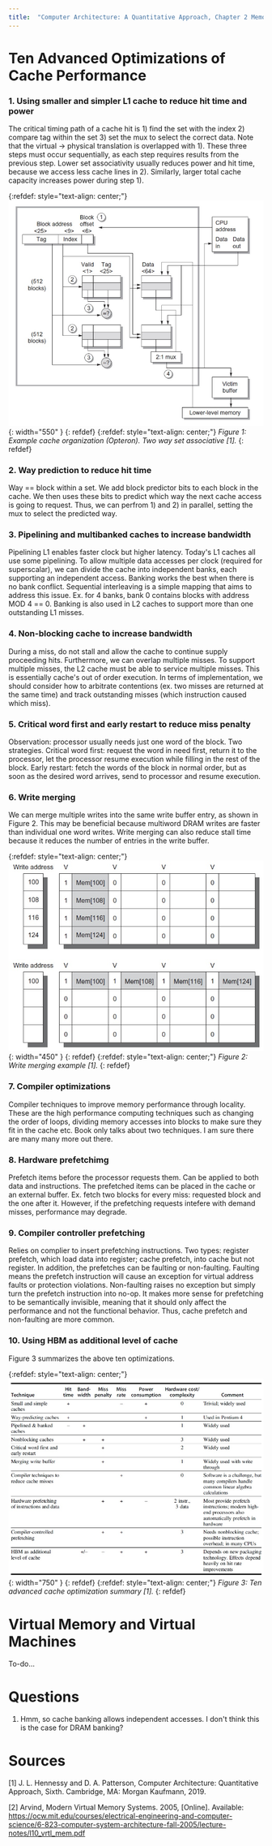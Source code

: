 ```yaml
---
title:  "Computer Architecture: A Quantitative Approach, Chapter 2 Memory Hierarchy Design"
---
```


# Ten Advanced Optimizations of Cache Performance
### 1. Using smaller and simpler L1 cache to reduce hit time and power
The critical timing path of a cache hit is 1) find the set with the index 2) compare tag within the set 3) set the mux to select
the correct data. Note that the virtual -> physical translation is overlapped with 1). These three steps must occur sequentially,
as each step requires results from the previous step. Lower set associativity usually reduces power and hit time, because we
access less cache lines in 2). Similarly, larger total cache capacity increases power during step 1).

{:refdef: style="text-align: center;"}
![](/assets/images/posts/comp_arch_quant/sample_cache_opteron.jpg){: width="550" } 
{: refdef}
{:refdef: style="text-align: center;"}
*Figure 1: Example cache organization (Opteron). Two way set associative [1].*
{: refdef}

### 2. Way prediction to reduce hit time
Way == block within a set. We add block predictor bits to each block in the cache. We then uses these bits to predict which 
way the next cache access is going to request. Thus, we can perfrom 1) and 2) in parallel, setting the mux to select the predicted
way. 

### 3. Pipelining and multibanked caches to increase bandwidth
Pipelining L1 enables faster clock but higher latency. Today's L1 caches all use some pipelining. 
To allow multiple data accesses per clock (required for superscalar), we can divide the cache into independent banks, each
supporting an independent access. Banking works the best when there is no bank conflict. Sequential interleaving is a simple mapping
that aims to address this issue. Ex. for 4 banks, bank 0 contains blocks with address MOD 4 == 0. Banking is also used in L2 
caches to support more than one outstanding L1 misses.

### 4. Non-blocking cache to increase bandwidth
During a miss, do not stall and allow the cache to continue supply proceeding hits. Furthermore, we can overlap multiple misses.
To support multiple misses, the L2 cache must be able to service multiple misses. This is essentially cache's out of order execution.
In terms of implementation, we should consider how to arbitrate contentions (ex. two misses are returned at the same time) and track
outstanding misses (which instruction caused which miss).

### 5. Critical word first and early restart to reduce miss penalty
Observation: processor usually needs just one word of the block. Two strategies. Critical word first: request the word in need first,
return it to the processor, let the processor resume execution while filling in the rest of the block. Early restart: fetch the words
of the block in normal order, but as soon as the desired word arrives, send to processor and resume execution.

### 6. Write merging
We can merge multiple writes into the same write buffer entry, as shown in Figure 2. This may be beneficial because multiword DRAM 
writes are faster than individual one word writes. Write merging can also reduce stall time because it reduces the number of entries
in the write buffer.

{:refdef: style="text-align: center;"}
![](/assets/images/posts/comp_arch_quant/write_merging.jpg){: width="450" } 
{: refdef}
{:refdef: style="text-align: center;"}
*Figure 2: Write merging example [1].*
{: refdef}

### 7. Compiler optimizations
Compiler techniques to improve memory performance through locality. These are the high performance computing 
techniques such as changing the order of loops, dividing memory accesses into blocks to make sure they fit in the cache etc.
Book only talks about two techniques. I am sure there are many many more out there.

### 8. Hardware prefetchimg
Prefetch items before the processor requests them. Can be applied to both data and instructions. The prefetched items can be placed
in the cache or an external buffer. Ex. fetch two blocks for every miss: requested block and the one after it. However, if the 
prefetching requests intefere with demand misses, performance may degrade.

### 9. Compiler controller prefetching
Relies on complier to insert prefetching instructions. Two types: register prefetch, which load data into register; cache prefetch,
into cache but not register. In addition, the prefetches can be faulting or non-faulting. Faulting means the prefetch instruction
will cause an exception for virtual address faults or protection violations. Non-faulting raises no exception but simply turn
the prefetch instruction into no-op. It makes more sense for prefetching to be semantically invisible, meaning that it should only
affect the performance and not the functional behavior. Thus, cache prefetch and non-faulting are more common.

### 10. Using HBM as additional level of cache

Figure 3 summarizes the above ten optimizations.

{:refdef: style="text-align: center;"}
![](/assets/images/posts/comp_arch_quant/cache_ten_adv_opt_summary.jpg){: width="750" } 
{: refdef}
{:refdef: style="text-align: center;"}
*Figure 3: Ten advanced cache optimization summary [1].*
{: refdef}

# Virtual Memory and Virtual Machines
To-do...

# Questions
1. Hmm, so cache banking allows independent accesses. I don't think this is the case for DRAM banking?

# Sources
[1] J. L. Hennessy and D. A. Patterson, Computer Architecture: Quantitative Approach, Sixth. Cambridge, MA: Morgan Kaufmann, 2019. 

[2] Arvind, Modern Virtual Memory Systems. 2005, [Online]. Available: https://ocw.mit.edu/courses/electrical-engineering-and-computer-science/6-823-computer-system-architecture-fall-2005/lecture-notes/l10_vrtl_mem.pdf
